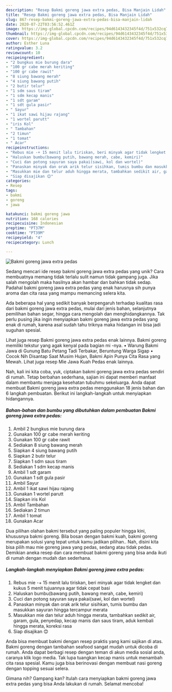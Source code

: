 ```yaml
---
description: "Resep Bakmi goreng jawa extra pedas, Bisa Manjain Lidah"
title: "Resep Bakmi goreng jawa extra pedas, Bisa Manjain Lidah"
slug: 867-resep-bakmi-goreng-jawa-extra-pedas-bisa-manjain-lidah
date: 2020-07-22T03:56:52.461Z
image: https://img-global.cpcdn.com/recipes/94d6143432345f4d/751x532cq70/bakmi-goreng-jawa-extra-pedas-foto-resep-utama.jpg
thumbnail: https://img-global.cpcdn.com/recipes/94d6143432345f4d/751x532cq70/bakmi-goreng-jawa-extra-pedas-foto-resep-utama.jpg
cover: https://img-global.cpcdn.com/recipes/94d6143432345f4d/751x532cq70/bakmi-goreng-jawa-extra-pedas-foto-resep-utama.jpg
author: Esther Luna
ratingvalue: 3.2
reviewcount: 10
recipeingredient:
- "2 bungkus mie burung dara"
- "100 gr cabe merah keriting"
- "100 gr cabe rawit"
- "8 siung bawang merah"
- "4 siung bawang putih"
- "2 butir telur"
- "1 sdm saus tiram"
- "1 sdm kecap manis"
- "1 sdt garam"
- "1 sdt gula pasir"
- " Sayur"
- "1 ikat sawi hijau rajang"
- "1 wortel parutt"
- "iris Kol"
- " Tambahan"
- "2 timun"
- "1 tomat"
- " Acar"
recipeinstructions:
- "Rebus mie -+ 15 menit lalu tiriskan, beri minyak agar tidak lengket dan kukus 5 menit tujuannya agar tidak cepat basi"
- "Haluskan bumbu(bawang putih, bawang merah, cabe, kemiri)"
- "Cuci dan potong sayuran saya pakai(sawi, kol dan wortel)"
- "Panaskan minyak dan orak arik telur sisihkan, tumis bumbu dan masukkan sayuran hingga tercampur merata"
- "Masukkan mie dan telur aduh hingga merata, tambahkan sedikit air, garam, gula, penyedap, kecap manis dan saus tiram, aduk kembali hingga merata, koreksi rasa"
- "Siap disajikan 😊"
categories:
- Resep
tags:
- bakmi
- goreng
- jawa

katakunci: bakmi goreng jawa 
nutrition: 168 calories
recipecuisine: Indonesian
preptime: "PT37M"
cooktime: "PT39M"
recipeyield: "4"
recipecategory: Lunch

---
```



![Bakmi goreng jawa extra pedas](https://img-global.cpcdn.com/recipes/94d6143432345f4d/751x532cq70/bakmi-goreng-jawa-extra-pedas-foto-resep-utama.jpg)

Sedang mencari ide resep bakmi goreng jawa extra pedas yang unik? Cara membuatnya memang tidak terlalu sulit namun tidak gampang juga. Jika salah mengolah maka hasilnya akan hambar dan bahkan tidak sedap. Padahal bakmi goreng jawa extra pedas yang enak harusnya sih punya aroma dan cita rasa yang mampu memancing selera kita.

Ada beberapa hal yang sedikit banyak berpengaruh terhadap kualitas rasa dari bakmi goreng jawa extra pedas, mulai dari jenis bahan, selanjutnya pemilihan bahan segar, hingga cara mengolah dan menghidangkannya. Tak perlu pusing jika ingin menyiapkan bakmi goreng jawa extra pedas yang enak di rumah, karena asal sudah tahu triknya maka hidangan ini bisa jadi suguhan spesial.

Lihat juga resep Bakmi goreng jawa extra pedas enak lainnya. Bakmi goreng memiliki tekstur yang agak kenyal pada bagian mi -nya. • Warung Bakmi Jawa di Gunung Batu Petang Tadi Terbakar, Beruntung Warga Sigap • Cocok Nih Disantap Saat Musim Hujan, Bakmi Apin Punya Cita Rasa yang Mewah. Lihat juga resep Mie Jawa Kuah Pedas enak lainnya.


Nah, kali ini kita coba, yuk, ciptakan bakmi goreng jawa extra pedas sendiri di rumah. Tetap berbahan sederhana, sajian ini dapat memberi manfaat dalam membantu menjaga kesehatan tubuhmu sekeluarga. Anda dapat membuat Bakmi goreng jawa extra pedas menggunakan 18 jenis bahan dan 6 langkah pembuatan. Berikut ini langkah-langkah untuk menyiapkan hidangannya.

<!--inarticleads1-->

##### Bahan-bahan dan bumbu yang dibutuhkan dalam pembuatan Bakmi goreng jawa extra pedas:

1. Ambil 2 bungkus mie burung dara
1. Gunakan 100 gr cabe merah keriting
1. Gunakan 100 gr cabe rawit
1. Sediakan 8 siung bawang merah
1. Siapkan 4 siung bawang putih
1. Siapkan 2 butir telur
1. Siapkan 1 sdm saus tiram
1. Sediakan 1 sdm kecap manis
1. Ambil 1 sdt garam
1. Gunakan 1 sdt gula pasir
1. Ambil  Sayur
1. Ambil 1 ikat sawi hijau rajang
1. Gunakan 1 wortel parutt
1. Siapkan iris Kol
1. Ambil  Tambahan
1. Sediakan 2 timun
1. Ambil 1 tomat
1. Gunakan  Acar


Dua pilihan olahan bakmi tersebut yang paling populer hingga kini, khususnya bakmi goreng. Bila bosan dengan bakmi kuah, bakmi goreng merupakan solusi yang tepat untuk kamu jadikan pilihan.. Nah, disini kita bisa pilih mau mie goreng jawa yang pedas, sedang atau tidak pedas. Demikian aneka resep dan cara membuat bakmi goreng yang bisa anda ikuti di rumah dengan mudah dan sederhana. 

<!--inarticleads2-->

##### Langkah-langkah menyiapkan Bakmi goreng jawa extra pedas:

1. Rebus mie -+ 15 menit lalu tiriskan, beri minyak agar tidak lengket dan kukus 5 menit tujuannya agar tidak cepat basi
1. Haluskan bumbu(bawang putih, bawang merah, cabe, kemiri)
1. Cuci dan potong sayuran saya pakai(sawi, kol dan wortel)
1. Panaskan minyak dan orak arik telur sisihkan, tumis bumbu dan masukkan sayuran hingga tercampur merata
1. Masukkan mie dan telur aduh hingga merata, tambahkan sedikit air, garam, gula, penyedap, kecap manis dan saus tiram, aduk kembali hingga merata, koreksi rasa
1. Siap disajikan 😊


Anda bisa membuat bakmi dengan resep praktis yang kami sajikan di atas. Bakmi goreng dengan tambahan seafood sangat mudah untuk dicoba di rumah. Anda dapat berbagi resep dengan teman di akun media sosial anda, caranya klik logo media. Tak lupa tuangkan kecap manis untuk menambah cita rasa spesial. Kamu juga bisa berinovasi dengan membuat nasi goreng dengan topping sesuai selera. 

Gimana nih? Gampang kan? Itulah cara menyiapkan bakmi goreng jawa extra pedas yang bisa Anda lakukan di rumah. Selamat mencoba!
